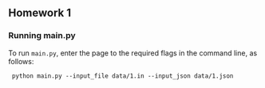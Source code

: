 ## Homework 1

### Running main.py

To run `main.py`, enter the page to the required flags in the command line, as follows:

``` python main.py --input_file data/1.in --input_json data/1.json```
